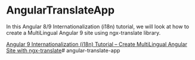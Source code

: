 # AngularTranslateApp
In this Angular 8/9 Internationalization (i18n) tutorial, we will look at how to create a MultiLingual Angular 9 site using ngx-translate library.

[Angular 9 Internationalization (i18n) Tutorial – Create MultiLingual Angular Site with ngx-translate](https://www.positronx.io/angular-internationalization-i18n-with-ngx-translate-tutorial/)# angular-translate-app
